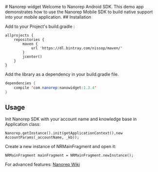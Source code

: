 <snippet>
  <content>
# Nanorep widget
Welcome to Nanorep Android SDK. This demo app demonstrates how to use the Nanorep Mobile SDK to build native support into your mobile application.
## Installation

Add to your Project's build.gradle :
```
allprojects {
    repositories {
        maven {
            url 'https://dl.bintray.com/nissop/maven/'
        }
        jcenter()
    }
}
```

Add the library as a dependency in your build.gradle file.
```java
dependencies {
    compile 'com.nanorep:nanowidget:1.3.4'
}
```
## Usage
Init Nanorep SDK with your account name and knowledge base in Application class:
```
Nanorep.getInstance().init(getApplicationContext(),new AccountParams(_accountName, _kb));
```

Create a new instance of NRMainFragment and open it:
```
NRMainFragment mainFragment = NRMainFragment.newInstance();
```
For advanced features:
[Nanorep Wiki](https://github.com/nanorepsdk/AndroidWidgetApp/wiki)



</content>
</snippet>
